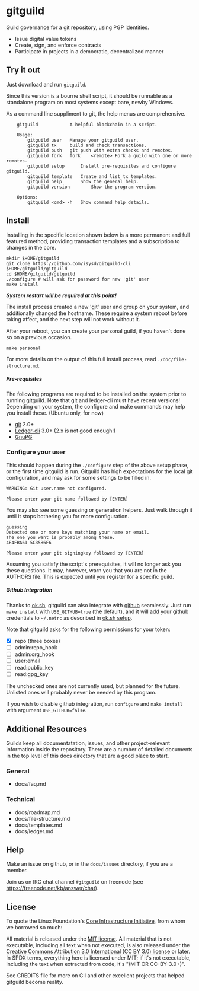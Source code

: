 # gitguild

Guild governance for a git repository, using PGP identities.

 + Issue digital value tokens
 + Create, sign, and enforce contracts
 + Participate in projects in a democratic, decentralized manner

## Try it out

Just download and run `gitguild`.

Since this version is a bourne shell script, it should be runnable as a standalone program on most systems except bare, newby Windows.

As a command line suppliment to git, the help menus are comprehensive.

```
	gitguild           	A helpful blockchain in a script.

	Usage:
		gitguild user	Manage your gitguild user.
		gitguild tx	    build and check transactions.
		gitguild push	git push with extra checks and remotes.
		gitguild fork	fork	<remote> Fork a guild with one or more remotes.
		gitguild setup	    Install pre-requisites and configure gitguild.
		gitguild template	Create and list tx templates.
		gitguild help		Show the general help.
		gitguild version	    Show the program version.

	Options:
		gitguild <cmd> -h	Show command help details.

```

## Install

Installing in the specific location shown below is a more permanent and full featured method, providing transaction templates and a subscription to changes in the core.

```
mkdir $HOME/gitguild
git clone https://github.com/isysd/gitguild-cli $HOME/gitguild/gitguild
cd $HOME/gitguild/gitguild
./configure # will ask for password for new 'git' user
make install
```

__*System restart will be required at this point!*__

The install process created a new 'git' user and group on your system, and additionally changed the hostname. These require a system reboot before taking affect, and the next step will not work without it.

After your reboot, you can create your personal guild, if you haven't done so on a previous occasion.

```
make personal
```

For more details on the output of this full install process, read `./doc/file-structure.md`.

##### Pre-requisites

The following programs are required to be installed on the system prior to running gitguild. Note that git and ledger-cli must have recent versions! Depending on your system, the configure and make commands may help you install these. (Ubuntu only, for now)

 + [git](https://git-scm.com/downloads) 2.0+
 + [Ledger-cli](http://ledger-cli.org/download.html) 3.0+ (2.x is not good enough!)
 + [GnuPG](https://gnupg.org/download/index.html)

### Configure your user

This should happen during the `./configure` step of the above setup phase, or the first time gitguild is run. Gitguild has high expectations for the local git configuration, and may ask for some settings to be filled in.

```
WARNING: Git user.name not configured.

Please enter your git name followed by [ENTER]
```

You may also see some guessing or generation helpers. Just walk through it until it stops bothering you for more configuration.

```
guessing
Detected one or more keys matching your name or email.
The one you want is probably among these.
4E4FBA61 5C3586F6

Please enter your git signingkey followed by [ENTER]
```

Assuming you satisfy the script's prerequisites, it will no longer ask you these questions. It may, however, warn you that you are not in the AUTHORS file. This is expected until you register for a specific guild.

##### Github Integration

Thanks to [ok.sh](https://github.com/whiteinge/ok.sh), gitguild can also integrate with [github](https://github.com) seamlessly. Just run `make install` with `USE_GITHUB=true` (the default), and it will add your github credentials to `~/.netrc` as described in [ok.sh setup](https://github.com/whiteinge/ok.sh#setup).

Note that gitguild asks for the following permissions for your token:

+ [x] repo (three boxes)
+ [ ] admin:repo_hook
+ [ ] admin:org_hook
+ [ ] user:email
+ [ ] read:public_key
+ [ ] read:gpg_key

The unchecked ones are not currently used, but planned for the future. Unlisted ones will probably never be needed by this program.

If you wish to disable github integration, run `configure` and `make install` with argument `USE_GITHUB=false`.

## Additional Resources

Guilds keep all documentatation, issues, and other project-relevant information inside the repository. There are a number of detailed documents in the top level of this docs directory that are a good place to start.

### General

 + docs/faq.md

### Technical

 + docs/roadmap.md
 + docs/file-structure.md
 + docs/templates.md
 + docs/ledger.md

## Help

Make an issue on github, or in the `docs/issues` directory, if you are a member.

Join us on IRC chat channel `#gitguild` on freenode (see https://freenode.net/kb/answer/chat).

## License

To quote the Linux Foundation's [Core Infrastructure Initiative](https://github.com/linuxfoundation/cii-best-practices-badge), from whom we borrowed so much:

All material is released under the [MIT license](./LICENSE).
All material that is not executable, including all text when not executed,
is also released under the
[Creative Commons Attribution 3.0 International (CC BY 3.0) license](https://creativecommons.org/licenses/by/3.0/) or later.
In SPDX terms, everything here is licensed under MIT;
if it's not executable, including the text when extracted from code, it's
"(MIT OR CC-BY-3.0+)".

See CREDITS file for more on CII and other excellent projects that helped gitguild become reality.